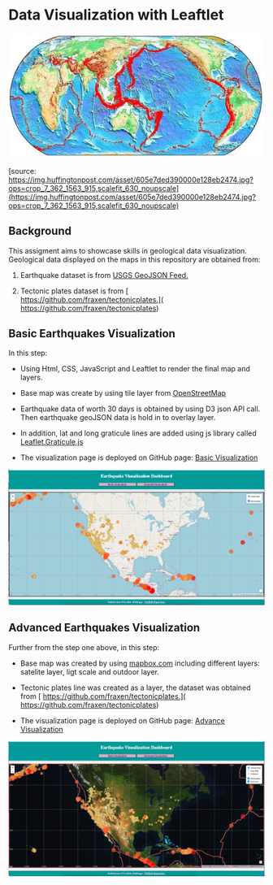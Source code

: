 # Data Visualization with Leaftlet

![jinshin](images/jishintai.jpeg)

[source: https://img.huffingtonpost.com/asset/605e7ded390000e128eb2474.jpg?ops=crop_7_362_1563_915,scalefit_630_noupscale](https://img.huffingtonpost.com/asset/605e7ded390000e128eb2474.jpg?ops=crop_7_362_1563_915,scalefit_630_noupscale)

## Background

This assigment aims to showcase skills in geological data visualization. Geological data displayed on the maps in this repository are obtained from: 

1. Earthquake dataset is from [USGS GeoJSON Feed.](https://earthquake.usgs.gov/earthquakes/feed/v1.0/geojson.php)

2. Tectonic plates dataset is from [ https://github.com/fraxen/tectonicplates.]( https://github.com/fraxen/tectonicplates)

## Basic Earthquakes Visualization

In this step: 

* Using Html, CSS, JavaScript and Leaftlet to render the final map and layers.
* Base map was create by using tile layer from [OpenStreetMap](https://www.openstreetmap.org/#map=5/38.007/-95.844)
* Earthquake data of worth 30 days is obtained by using D3 json API call. Then earthquake geoJSON data is hold in to overlay layer.
* In addition, lat and long graticule lines are added using js library called [Leaflet.Graticule.js](https://github.com/Leaflet/Leaflet.Graticule)

* The visualization page is deployed on GitHub page: [Basic Visualization](https://kesavanh.github.io/leaflet-challenge/Step-1/index1.html)

![v1](images/basic.png)

## Advanced Earthquakes Visualization 

Further from the step one above, in this step:

* Base map was created by using [mapbox.com](https://docs.mapbox.com/api/maps/) including different layers: satelite layer, ligt scale and outdoor layer.
* Tectonic plates line was created as a layer, the dataset was obtained from [ https://github.com/fraxen/tectonicplates.]( https://github.com/fraxen/tectonicplates)

* The visualization page is deployed on GitHub page: [Advance Visualization](https://kesavanh.github.io/leaflet-challenge/Step-2/index2.html)

![v2](images/advanced.png)